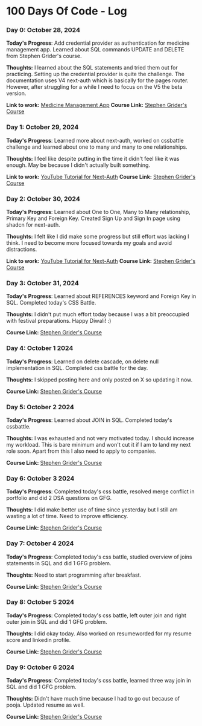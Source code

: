 # 100 Days Of Code - Log

### Day 0: October 28, 2024

**Today's Progress**: Add credential provider as authentication for medicine management app. Learned about SQL commands UPDATE and DELETE from Stephen Grider's course.

**Thoughts:** I learned about the SQL statements and tried them out for practicing. Setting up the credential provider is quite the challenge. The documentation uses V4 next-auth which is basically for the pages router. However, after struggling for a while I need to focus on the V5 the beta version. 

**Link to work:** [Medicine Management App](https://medicine-management-tau.vercel.app/)
**Course Link:** [Stephen Grider's Course](https://www.udemy.com/course/sql-and-postgresql)

### Day 1: October 29, 2024

**Today's Progress**: Learned more about next-auth, worked on cssbattle challenge and learned about one to many and many to one relationships.

**Thoughts:** I feel like despite putting in the time it didn't feel like it was enough. May be because I didn't actually built something. 

**Link to work:** [YouTube Tutorial for Next-Auth](https://www.youtube.com/watch?v=uCb-Q51Z2vQ)
**Course Link:** [Stephen Grider's Course](https://www.udemy.com/course/sql-and-postgresql)

### Day 2: October 30, 2024

**Today's Progress**: Learned about One to One, Many to Many relationship, Primary Key and Foreign Key. Created Sign Up and Sign In page using shadcn for next-auth. 

**Thoughts:** I felt like I did make some progress but still effort was lacking I think. I need to become more focused towards my goals and avoid distractions.

**Link to work:** [YouTube Tutorial for Next-Auth](https://www.youtube.com/watch?v=uCb-Q51Z2vQ)
**Course Link:** [Stephen Grider's Course](https://www.udemy.com/course/sql-and-postgresql)


### Day 3: October 31, 2024

**Today's Progress**:  Learned about REFERENCES keyword and Foreign Key in SQL. Completed today's CSS Battle.


**Thoughts:** I didn't put much effort today because I was a bit preoccupied with festival preparations. Happy Diwali! :)

**Course Link:** [Stephen Grider's Course](https://www.udemy.com/course/sql-and-postgresql)


### Day 4: October 1 2024

**Today's Progress**: Learned on delete cascade, on delete null implementation in SQL. Completed css battle for the day.


**Thoughts:** I skipped posting here and only posted on X so updating it now. 

**Course Link:** [Stephen Grider's Course](https://www.udemy.com/course/sql-and-postgresql)


### Day 5: October 2 2024

**Today's Progress**: Learned about JOIN in SQL. Completed today's cssbattle.


**Thoughts:** I was exhausted and not very motivated today. I should increase my workload. This is bare minimum and won't cut it if I am to land my next role soon. Apart from this I also need to apply to companies.

**Course Link:** [Stephen Grider's Course](https://www.udemy.com/course/sql-and-postgresql)


### Day 6: October 3 2024

**Today's Progress**: Completed today's css battle, resolved merge conflict in portfolio and did 2 DSA questions on GFG.


**Thoughts:** I did make better use of time since yesterday but I still am wasting a lot of time. Need to improve efficiency.

**Course Link:** [Stephen Grider's Course](https://www.udemy.com/course/sql-and-postgresql)


### Day 7: October 4 2024

**Today's Progress**: Completed today's css battle, studied overview of joins statements in SQL and did 1 GFG problem.

**Thoughts:** Need to start programming after breakfast.

**Course Link:** [Stephen Grider's Course](https://www.udemy.com/course/sql-and-postgresql)

### Day 8: October 5 2024

**Today's Progress**: Completed today's css battle, left outer join and right outer join in SQL and did 1 GFG problem.

**Thoughts:** I did okay today. Also worked on resumeworded for my resume score and linkedin profile.

**Course Link:** [Stephen Grider's Course](https://www.udemy.com/course/sql-and-postgresql)

### Day 9: October 6 2024

**Today's Progress**: Completed today's css battle, learned three way join in SQL and did 1 GFG problem.

**Thoughts:** Didn't have much time because I had to go out because of pooja. Updated resume as well.

**Course Link:** [Stephen Grider's Course](https://www.udemy.com/course/sql-and-postgresql)
